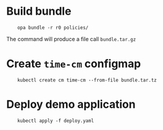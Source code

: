 # Build bundle
```
	opa bundle -r r0 policies/
```
The command will produce a file call `bundle.tar.gz`

# Create `time-cm` configmap
```
	kubectl create cm time-cm --from-file bundle.tar.tz 
```

# Deploy demo application
```
	kubectl apply -f deploy.yaml
```

